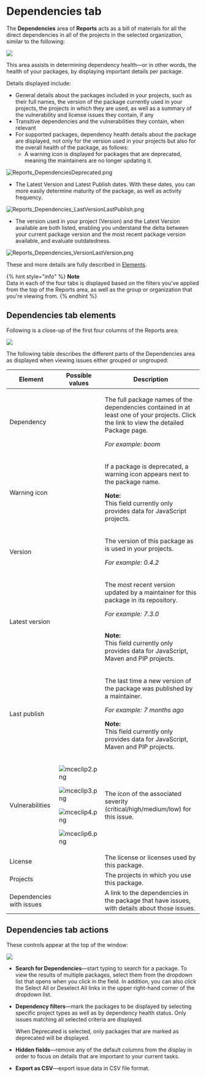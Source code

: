 # Dependencies tab

The **Dependencies** area of **Reports** acts as a bill of materials for all the direct dependencies in all of the projects in the selected organization, similar to the following:

![](../../../.gitbook/assets/dependencies-tab.png)

This area assists in determining dependency health—or in other words, the health of your packages, by displaying important details per package.

Details displayed include:

* General details about the packages included in your projects, such as their full names, the version of the package currently used in your projects, the projects in which they are used, as well as a summary of the vulnerability and license issues they contain, if any
* Transitive dependencies and the vulnerabilities they contain, when relevant
* For supported packages, dependency health details about the package are displayed, not only for the version used in your projects but also for the overall health of the package, as follows:
  * A warning icon is displayed for packages that are deprecated, meaning the maintainers are no longer updating it.

![Reports_DependenciesDeprecated.png](../../../.gitbook/assets/uuid-11be17d2-361f-7354-3c87-535f46cd2324-en.png)

* The Latest Version and Latest Publish dates. With these dates, you can more easily determine maturity of the package, as well as activity frequency.

![Reports_Dependencies_LastVersionLastPublish.png](../../../.gitbook/assets/uuid-a1fa7b20-b64d-6aa6-72be-54477241b434-en.png)

* The version used in your project (Version) and the Latest Version available are both listed, enabling you understand the delta between your current package version and the most recent package version available, and evaluate outdatedness.

![Reports_Dependencies_VersionLastVersion.png](../../../.gitbook/assets/uuid-095a82e8-5858-4247-78a5-da9e80d3e291-en.png)

These and more details are fully described in [Elements](dependencies-tab.md).

{% hint style="info" %}
**Note**\
Data in each of the four tabs is displayed based on the filters you've applied from the top of the Reports area, as well as the group or organization that you're viewing from.
{% endhint %}

## Dependencies tab elements

Following is a close-up of the first four columns of the Reports area:

![](../../../.gitbook/assets/uuid-6ed50791-bb66-c746-ab11-d7edfcacdd4d-en.png)

The following table describes the different parts of the Dependencies area as displayed when viewing issues either grouped or ungrouped:

| **Element**              | **Possible values**                                                                                                                                                                                                                                                                                                                                                             | **Description**                                                                                                                                                                                                                                                         |
| ------------------------ | ------------------------------------------------------------------------------------------------------------------------------------------------------------------------------------------------------------------------------------------------------------------------------------------------------------------------------------------------------------------------------- | ----------------------------------------------------------------------------------------------------------------------------------------------------------------------------------------------------------------------------------------------------------------------- |
| Dependency               |                                                                                                                                                                                                                                                                                                                                                                                 | <p>The full package names of the dependencies contained in at least one of your projects. Click the link to view the detailed Package page.</p><p><em>For example: boom</em></p>                                                                                        |
| Warning icon             |                                                                                                                                                                                                                                                                                                                                                                                 | <p>If a package is deprecated, a warning icon appears next to the package name.<br></p><p><strong>Note:</strong><br>This field currently only provides data for JavaScript projects.</p>                                                                                |
| Version                  |                                                                                                                                                                                                                                                                                                                                                                                 | <p>The version of this package as is used in your projects.</p><p><em>For example: 0.4.2</em></p>                                                                                                                                                                       |
| Latest version           |                                                                                                                                                                                                                                                                                                                                                                                 | <p>The most recent version updated by a maintainer for this package in its repository.</p><p><em>For example: 7.3.0</em></p><p><br><strong>Note:</strong><br><strong></strong>This field currently only provides data for JavaScript, Maven and PIP projects.</p>       |
| Last publish             |                                                                                                                                                                                                                                                                                                                                                                                 | <p>The last time a new version of the package was published by a maintainer.</p><p><em>For example: 7 months ago</em><br><em></em></p><p><strong>Note:</strong><br><strong></strong>This field currently only provides data for JavaScript, Maven and PIP projects.</p> |
| Vulnerabilities          | <p><img src="../../../.gitbook/assets/mceclip2-7-.png" alt="mceclip2.png"></p><p><img src="../../../.gitbook/assets/mceclip3-3-.png" alt="mceclip3.png"></p><p><img src="../../../.gitbook/assets/mceclip4 (2) (1) (1) (4) (5) (5) (3) (1) (12).png" alt="mceclip4.png"></p><p><img src="../../../.gitbook/assets/mceclip6 (4) (5) (5) (5) (2) (5).png" alt="mceclip6.png"></p> | The icon of the associated severity (critical/high/medium/low) for this issue.                                                                                                                                                                                          |
| License                  |                                                                                                                                                                                                                                                                                                                                                                                 | The license or licenses used by this package.                                                                                                                                                                                                                           |
| Projects                 |                                                                                                                                                                                                                                                                                                                                                                                 | The projects in which you use this package.                                                                                                                                                                                                                             |
| Dependencies with issues |                                                                                                                                                                                                                                                                                                                                                                                 | A link to the dependencies in the package that have issues, with details about those issues.                                                                                                                                                                            |

## Dependencies tab actions

These controls appear at the top of the window:

![](../../../.gitbook/assets/mceclip7.png)

* **Search for Dependencies**—start typing to search for a package. To view the results of multiple packages, select them from the dropdown list that opens when you click in the field. In addition, you can also click the Select All or Deselect All links in the upper right-hand corner of the dropdown list.
*   **Dependency filters**—mark the packages to be displayed by selecting specific project types as well as by dependency health status. Only issues matching all selected criteria are displayed.

    When Deprecated is selected, only packages that are marked as deprecated will be displayed.
* **Hidden fields**—remove any of the default columns from the display in order to focus on details that are important to your current tasks.
* **Export as CSV**—export issue data in CSV file format.
